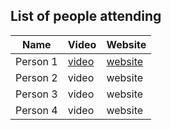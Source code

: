 ## List of people attending

|Name|Video|Website|
|---|---|---|
|Person 1|[video](./videos/testvid.mp4)|[website](https://kletskoppenfestival.nl)|
|Person 2|video|website|
|Person 3|video|website|
|Person 4|video|website|